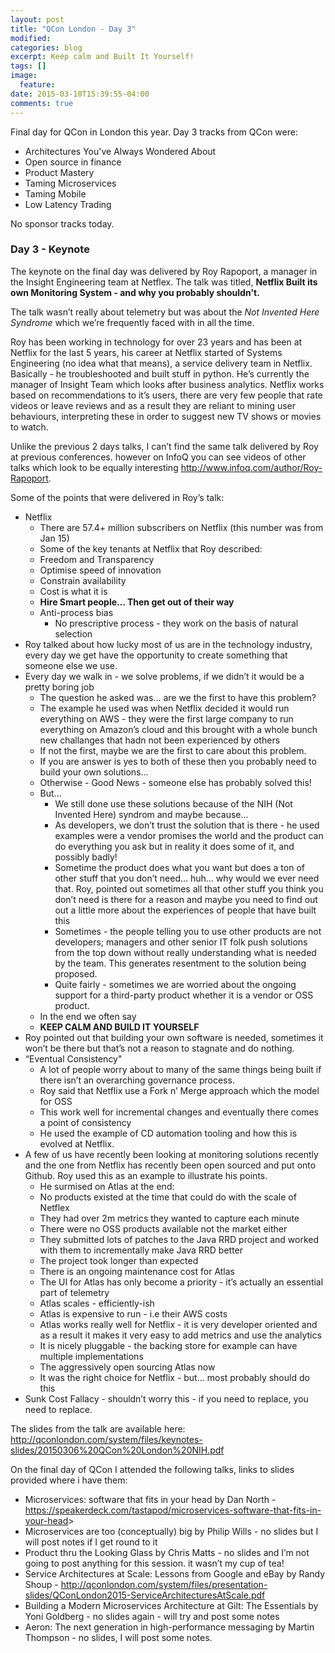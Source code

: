 ```yaml
---
layout: post
title: "QCon London - Day 3"
modified:
categories: blog
excerpt: Keep calm and Built It Yourself!
tags: []
image:
  feature:
date: 2015-03-10T15:39:55-04:00
comments: true
---
```


Final day for QCon in London this year. Day 3 tracks from QCon were:

* Architectures You've Always Wondered About
* Open source in finance
* Product Mastery
* Taming Microservices
* Taming Mobile
* Low Latency Trading

No sponsor tracks today.

### Day 3 - Keynote

The keynote on the final day was delivered by Roy Rapoport, a manager in the Insight Engineering team at Netflex. The talk was titled, **Netflix Built its own Monitoring System - and why you probably shouldn't.**

The talk wasn’t really about telemetry but was about the _Not Invented Here Syndrome_ which we’re frequently faced with in all the time.

Roy has been working in technology for over 23 years and has been at Netflix for the last 5 years, his career at Netflix started of Systems Engineering (no idea what that means), a service delivery team in Netflix. Basically - he troubleshooted and built stuff in python. He’s currently the manager of Insight Team which looks after business analytics. Netflix works based on recommendations to it’s users, there are very few people that rate videos or leave reviews and as a result they are reliant to mining user behaviours, interpreting these in order to suggest new TV shows or movies to watch.

Unlike the previous 2 days talks, I can’t find the same talk delivered by Roy at previous conferences. however on InfoQ you can see videos of other talks which look to be equally interesting <http://www.infoq.com/author/Roy-Rapoport>.

Some of the points that were delivered in Roy’s talk:

* Netflix
    * There are 57.4+ million subscribers on Netflix (this number was from Jan 15)
    * Some of the key tenants at Netflix that Roy described:
	* Freedom and Transparency
	* Optimise speed of innovation
	* Constrain availability
	* Cost is what it is
	* **Hire Smart people… Then get out of their way**
	* Anti-process bias
	    * No prescriptive process - they work on the basis of natural selection
* Roy talked about how lucky most of us are in the technology industry, every day we get have the opportunity to create something that someone else we use.
* Every day we walk in - we solve problems, if we didn’t it would be a pretty boring job
    * The question he asked was... are we the first to have this problem? 
	* The example he used was when Netflix decided it would run everything on AWS - they were the first large company to run everything on Amazon’s cloud and this brought with a whole bunch new challanges that hadn not been experienced by others
	* If not the first, maybe we are the first to care about this problem.
	* If you are answer is yes to both of these then you probably need to build your own solutions...
    * Otherwise - Good News - someone else has probably solved this!
	* But...
	    * We still done use these solutions because of the NIH (Not Invented Here) syndrom and maybe because...
	    * As developers, we don’t trust the solution that is there - he used examples were a vendor promises the world and the product can do everything you ask but in reality it does some of it, and possibly badly!
	    * Sometime the product does what you want but does a ton of other stuff that you don’t need… huh… why would we ever need that. Roy, pointed out sometimes all that other stuff you think you don’t need is there for a reason and maybe you need to find out out a little more about the experiences of people that have built this
	    * Sometimes - the people telling you to use other products are not developers; managers and other senior IT folk push solutions from the top down without really understanding what is needed by the team. This generates resentment to the solution being proposed.
	    * Quite fairly - sometimes we are worried about the ongoing support for a third-party product whether it is a vendor or OSS product.
    * In the end we often say
	* **KEEP CALM AND BUILD IT YOURSELF**
* Roy pointed out that building your own software is needed, sometimes it won’t be there but that’s not a reason to stagnate and do nothing.
* “Eventual Consistency"
    * A lot of people worry about to many of the same things being built if there isn’t an overarching governance process. 
    * Roy said that Netflix use a Fork n’ Merge approach which the model for OSS
    * This work well for incremental changes and eventually there comes a point of consistency 
    * He used the example of CD automation tooling and how this is evolved at Netflix.
* A few of us have recently been looking at monitoring solutions recently and the one from Netflix has recently been open sourced and put onto Github. Roy used this as an example to illustrate his points.
    * He surmised on Atlas at the end:
    * No products existed at the time that could do with the scale of Netflex
    * They had over 2m metrics they wanted to capture each minute
    * There were no OSS products available not the market either
    * They submitted lots of patches to the Java RRD project and worked with them to incrementally make Java RRD better
    * The project took longer than expected
    * There is an ongoing maintenance cost for Atlas
    * The UI for Atlas has only become a priority - it’s actually an essential part of telemetry
    * Atlas scales - efficiently-ish
    * Atlas is expensive to run - i.e their AWS costs
    * Atlas works really well for Netflix - it is very developer oriented and as a result it makes it very easy to add metrics and use the analytics
    * It is nicely pluggable - the backing store for example can have multiple implementations
    * The aggressively open sourcing Atlas now
    * It was the right choice for Netflix - but… most probably should do this
* Sunk Cost Fallacy - shouldn’t worry this - if you need to replace, you need to replace.

The slides from the talk are available here: <http://qconlondon.com/system/files/keynotes-slides/20150306%20QCon%20London%20NIH.pdf>

On the final day of QCon I attended the following talks, links to slides provided where i have them:

* Microservices: software that fits in your head by Dan North - <https://speakerdeck.com/tastapod/microservices-software-that-fits-in-your-head>>
* Microservices are too (conceptually) big by Philip Wills - no slides but I will post notes if I get round to it
* Product thru the Looking Glass by Chris Matts - no slides and I’m not going to post anything for this session. it wasn’t my cup of tea!
* Service Architectures at Scale: Lessons from Google and eBay by Randy Shoup - <http://qconlondon.com/system/files/presentation-slides/QConLondon2015-ServiceArchitecturesAtScale.pdf>
* Building a Modern Microservices Architecture at Gilt: The Essentials by Yoni Goldberg - no slides again - will try and post some notes
* Aeron: The next generation in high-performance messaging by Martin Thompson - no slides, I will post some notes.
